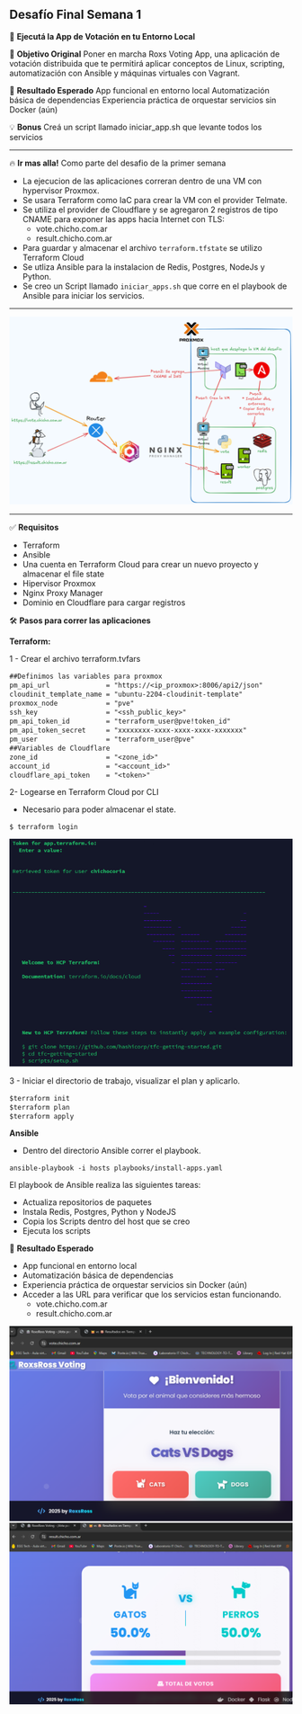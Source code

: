 ## **Desafío Final Semana 1**
🧪 **Ejecutá la App de Votación en tu Entorno Local**

🎯 **Objetivo Original**
Poner en marcha Roxs Voting App, una aplicación de votación distribuida que te permitirá aplicar conceptos de Linux, scripting, automatización con Ansible y máquinas virtuales con Vagrant.

🎯 **Resultado Esperado**
App funcional en entorno local
Automatización básica de dependencias
Experiencia práctica de orquestar servicios sin Docker (aún)

💡 **Bonus**
Creá un script llamado iniciar_app.sh que levante todos los servicios

---

🔥 **Ir mas alla!**
Como parte del desafio de la primer semana 
* La ejecucion de las aplicaciones correran dentro de una VM con hypervisor Proxmox.
* Se usara Terraform como IaC para crear la VM con el provider Telmate.
* Se utiliza el provider de Cloudflare y se agregaron 2 registros de tipo CNAME para exponer las apps hacia Internet con TLS:
     * vote.chicho.com.ar
     * result.chicho.com.ar
* Para guardar y almacenar el archivo `terraform.tfstate` se utilizo Terraform Cloud 
* Se utliza Ansible para la instalacion de Redis, Postgres, NodeJs y Python.
* Se creo un Script llamado `iniciar_apps.sh` que corre en el playbook de Ansible para iniciar los servicios.

---

![Mapa de la arquitectura](/docs/mapa_arquitectura.png)

---

✅ **Requisitos**

* Terraform
* Ansible
* Una cuenta en Terraform Cloud para crear un nuevo proyecto y almacenar el file state
* Hipervisor Proxmox
* Nginx Proxy Manager
* Dominio en Cloudflare para cargar registros

🛠️ **Pasos para correr las aplicaciones**

**Terraform:**

1 - Crear el archivo terraform.tvfars

```
##Definimos las variables para proxmox
pm_api_url              = "https://<ip_proxmox>:8006/api2/json"
cloudinit_template_name = "ubuntu-2204-cloudinit-template"
proxmox_node            = "pve"
ssh_key                 = "<ssh_public_key>"
pm_api_token_id         = "terraform_user@pve!token_id"
pm_api_token_secret     = "xxxxxxxx-xxxx-xxxx-xxxx-xxxxxxx"
pm_user                 = "terraform_user@pve"
##Variables de Cloudflare
zone_id                 = "<zone_id>"
account_id              = "<account_id>"
cloudflare_api_token    = "<token>"
```

2- Logearse en Terraform Cloud por CLI
* Necesario para poder almacenar el state.
```
$ terraform login
```
![tflogin](/docs/terraformlogin.png)

3 - Iniciar el directorio de trabajo, visualizar el plan y aplicarlo.

```
$terraform init
$terraform plan
$terraform apply
```

**Ansible**

* Dentro del directorio Ansible correr el playbook.

```
ansible-playbook -i hosts playbooks/install-apps.yaml
```

El playbook de Ansible realiza las siguientes tareas:

* Actualiza repositorios de paquetes
* Instala Redis, Postgres, Python y NodeJS
* Copia los Scripts dentro del host que se creo
* Ejecuta los scripts

🚀 **Resultado Esperado**

* App funcional en entorno local
* Automatización básica de dependencias
* Experiencia práctica de orquestar servicios sin Docker (aún)
* Acceder a las URL para verificar que los servicios estan funcionando.
     * vote.chicho.com.ar
     * result.chicho.com.ar


![Imagen 1](/docs/vote.png) ![Imagen 2](/docs/result.png)

